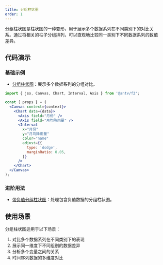 ```yaml
---
title: 分组柱状图
order: 1
---
```


分组柱状图是柱状图的一种变形，用于展示多个数据系列在不同类别下的对比关系。通过将相关的柱子分组排列，可以直观地比较同一类别下不同数据系列的数值差异。

## 代码演示

### 基础示例

- [分组柱状图](./demo/dodge.jsx)：展示多个数据系列的分组对比。

```jsx
import { jsx, Canvas, Chart, Interval, Axis } from '@antv/f2';

const { props } = (
  <Canvas context={context}>
    <Chart data={data}>
      <Axis field="月份" />
      <Axis field="月均降雨量" />
      <Interval
        x="月份"
        y="月均降雨量"
        color="name"
        adjust={{
          type: 'dodge',
          marginRatio: 0.05,
        }}
      />
    </Chart>
  </Canvas>
);
```

### 进阶用法

- [带负值分组柱状图](./demo/negetive.jsx)：处理包含负值数据的分组柱状图。

## 使用场景

分组柱状图适用于以下场景：

1. 对比多个数据系列在不同类别下的表现
2. 展示同一维度下不同组别的数据差异
3. 分析多个变量之间的关系
4. 时间序列数据的多维度对比
